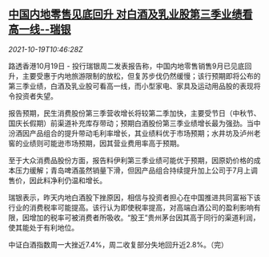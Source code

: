 <!--1634641263000-->
[中国内地零售见底回升 对白酒及乳业股第三季业绩看高一线--瑞银](https://cn.reuters.com/article/china-retail-wine-dairy-1019-idCNKBS2H912Y)
------

<div><i>2021-10-19T10:46:28Z</i></div><p>路透香港10月19日 - 投行瑞银周二发表报告称，中国内地零售销售9月已见底回升，主要受惠于内地旅游限制的放松，但复苏步伐仍然缓慢；该行预期即将公布的第三季业绩，白酒及乳业股可看高一线，而小型家电、家具及运动用品股的表现将令投资者失望。</p><p>报告预期，民生消费股份第三季营收增长将较第二季加快，主要受节日（中秋节、国庆长假期）前渠道补充库存带动；预期白酒股份第三季业绩增长最为强劲。当中汾酒因产品组合的提升带动毛利率增长，其业绩料优于市场预期；水井坊及泸州老窖的业绩则可能逊市场预期，因其营业费用率高于预期。</p><p>至于大众消费品股份方面，报告料伊利第三季业绩可能优于预期，因原奶价格的成本压力缓解；青岛啤酒虽然销量下滑，但因产品组合持续提升加上公司于7月上调售价，因此料净利仍温和增长。</p><p>瑞银表示，昨天内地白酒股下挫原因，相信与投资者担心在中国推进共同富裕下该行业的消费税率可能提高。该行认为即使税率提高，对高端白酒公司的盈利影响有限，因增加的税率可被消费者所吸收。“股王”贵州茅台因其高于同行的渠道利润，使其能处于有利地位。</p><p>中证白酒指数周一大挫近7.4%，周二收复部分失地回升近2.8%。（完）</p>
